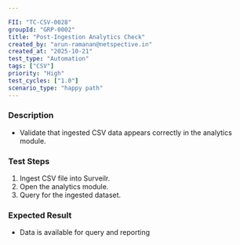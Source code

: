 ```yaml
---

FII: "TC-CSV-0028"
groupId: "GRP-0002"
title: "Post-Ingestion Analytics Check"
created_by: "arun-ramanan@netspective.in"
created_at: "2025-10-21"
test_type: "Automation"
tags: ["CSV"]
priority: "High"
test_cycles: ["1.0"]
scenario_type: "happy path"
---
```


### Description
- Validate that ingested CSV data appears correctly in the analytics module.

### Test Steps
1. Ingest CSV file into Surveilr.  
2. Open the analytics module.  
3. Query for the ingested dataset.  

### Expected Result
- Data is available for query and reporting